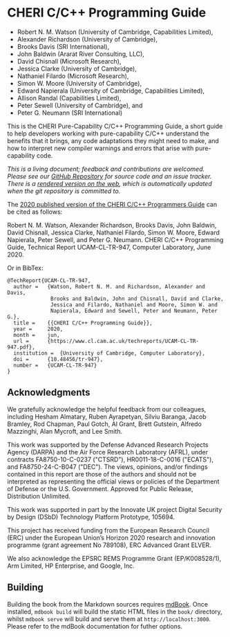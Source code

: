 <!-- ANCHOR: cover -->

# CHERI C/C++ Programming Guide

* Robert N. M. Watson (University of Cambridge, Capabilities Limited),
* Alexander Richardson (University of Cambridge),
* Brooks Davis (SRI International),
* John Baldwin (Ararat River Consulting, LLC),
* David Chisnall (Microsoft Research),
* Jessica Clarke (University of Cambridge),
* Nathaniel Filardo (Microsoft Research),
* Simon W. Moore (University of Cambridge),
* Edward Napierala (University of Cambridge, Capabilities Limited),
* Allison Randal (Capabilities Limited),
* Peter Sewell (University of Cambridge), and
* Peter G. Neumann (SRI International)

This is the CHERI Pure-Capability C/C++ Programming Guide, a short guide to
help developers working with pure-capability C/C++ understand the benefits
that it brings, any code adaptations they might need to make, and how to
interpret new compiler warnings and errors that arise with pure-capability
code.

*This is a living document; feedback and contributions are welcomed.
Please see our
[GitHub Repository](https://github.com/CTSRD-CHERI/cheri-c-programming) for
source code and an issue tracker.
There is a [rendered version on the web](https://ctsrd-cheri.github.io/cheri-c-programming/), which is automatically updated when the git repository is
committed to.*

The [2020 published version of the CHERI C/C++ Programmers
Guide](https://www.cl.cam.ac.uk/techreports/UCAM-CL-TR-947.html) can be cited
as follows:

Robert N. M. Watson, Alexander Richardson, Brooks Davis, John Baldwin, David Chisnall, Jessica Clarke, Nathaniel Filardo, Simon W. Moore, Edward Napierala, Peter Sewell, and Peter G. Neumann. CHERI C/C++ Programming Guide, Technical Report UCAM-CL-TR-947, Computer Laboratory, June 2020.

Or in BibTex:

```
@TechReport{UCAM-CL-TR-947,
  author =	 {Watson, Robert N. M. and Richardson, Alexander and Davis,
          	  Brooks and Baldwin, John and Chisnall, David and Clarke,
          	  Jessica and Filardo, Nathaniel and Moore, Simon W. and
          	  Napierala, Edward and Sewell, Peter and Neumann, Peter G.},
  title = 	 {{CHERI C/C++ Programming Guide}},
  year = 	 2020,
  month = 	 jun,
  url = 	 {https://www.cl.cam.ac.uk/techreports/UCAM-CL-TR-947.pdf},
  institution =  {University of Cambridge, Computer Laboratory},
  doi = 	 {10.48456/tr-947},
  number = 	 {UCAM-CL-TR-947}
}
```

## Acknowledgments

We gratefully acknowledge the helpful feedback from our colleagues, including
Hesham Almatary, Ruben Ayrapetyan, Silviu Baranga, Jacob Bramley, Rod Chapman,
Paul Gotch, Al Grant, Brett Gutstein, Alfredo Mazzinghi, Alan Mycroft, and Lee
Smith.

This work was supported by the Defense Advanced Research Projects Agency
(DARPA) and the Air Force Research Laboratory (AFRL), under contracts
FA8750-10-C-0237 ("CTSRD"), HR0011-18-C-0016 ("ECATS"), and
FA8750-24-C-B047 ("DEC").
The views, opinions, and/or findings contained in this report are those of the
authors and should not be interpreted as representing the official views or
policies of the Department of Defense or the U.S. Government.
Approved for Public Release, Distribution Unlimited.

This work was supported in part by the Innovate UK project Digital Security by
Design (DSbD) Technology Platform Prototype, 105694.

This project has received funding from the European Research Council (ERC)
under the European Union’s Horizon 2020 research and innovation programme
(grant agreement No 789108), ERC Advanced Grant ELVER.

We also acknowledge the EPSRC REMS Programme Grant (EP/K008528/1), Arm
Limited, HP Enterprise, and Google, Inc.

## Building

Building the book from the Markdown sources requires
[mdBook](https://github.com/rust-lang/mdBook). Once installed, `mdbook build`
will build the static HTML files in the `book/` directory, whilst `mdbook
serve` will build and serve them at `http://localhost:3000`. Please refer to
the mdBook documentation for futher options.
